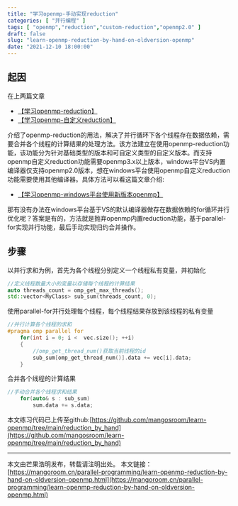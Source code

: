 ```yaml
---
title: "学习openmp-手动实现reduction"
categories: [ "并行编程" ]
tags: [ "openmp","reduction","custom-reduction","openmp2.0" ]
draft: false
slug: "learn-openmp-reduction-by-hand-on-oldversion-openmp"
date: "2021-12-10 18:00:00"
---
```



## 起因
在上两篇文章

- [【学习openmp-reduction】](https://mangoroom.cn/parallel-programming/learn-openmp-reduction.html)
- [【学习openmp-自定义reduction】](https://mangoroom.cn/parallel-programming/learn-openmp-custom-reduction.html)

介绍了openmp-reduction的用法，解决了并行循环下各个线程存在数据依赖，需要合并各个线程的计算结果的处理方法。该方法建立在使用openmp-reduction功能，该功能分为针对基础类型的版本和可自定义类型的自定义版本。而支持openmp自定义reduction功能需要openmp3.x以上版本，windows平台VS内置编译器仅支持openmp2.0版本，想在windows平台使用openmp自定义reduction功能需要使用其他编译器。具体方法可以看这篇文章介绍:

- [【学习openmp-windows平台使用新版本openmp】](https://mangoroom.cn/parallel-programming/learn-openmp-use-newversion-openmp-on-windows.html)

那有没有办法在windows平台基于VS的默认编译器做存在数据依赖的for循环并行优化呢？答案是有的，方法就是抛弃openmp内置reduction功能，基于parallel-for实现并行功能，最后手动实现归约合并操作。

## 步骤

以并行求和为例，首先为各个线程分别定义一个线程私有变量，并初始化

```cpp
//定义线程数量大小的变量以存储每个线程的计算结果
auto threads_count = omp_get_max_threads();
std::vector<MyClass> sub_sum(threads_count, 0);
```

使用parallel-for并行处理每个线程，每个线程结果存放到该线程的私有变量

```cpp
//并行计算各个线程的求和
#pragma omp parallel for
    for(int i = 0; i <  vec.size(); ++i)
    {
        //omp_get_thread_num()获取当前线程的id
        sub_sum[omp_get_thread_num()].data += vec[i].data;
    }
```

合并各个线程的计算结果

```cpp
//手动合并各个线程求和结果
    for(auto& s : sub_sum)
        sum.data += s.data;
```

本文练习代码已上传至github:[https://github.com/mangosroom/learn-openmp/tree/main/reduction_by_hand](https://github.com/mangosroom/learn-openmp/tree/main/reduction_by_hand)

--------

本文由芒果浩明发布，转载请注明出处。
本文链接：[https://mangoroom.cn/parallel-programming/learn-openmp-reduction-by-hand-on-oldversion-openmp.html](https://mangoroom.cn/parallel-programming/learn-openmp-reduction-by-hand-on-oldversion-openmp.html)
